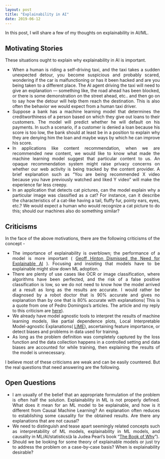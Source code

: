 ```yaml
---
layout: post
title: "Explainability in AI"
date: 2019-06-12
---
```


<style>body {text-align: justify}</style>

In this post, I will share a few of my thoughts on explainability in AI/ML.

## Motivating Stories

These situations ought to explain why explainability in AI is important.
 - When a human is riding a self-driving taxi, and the taxi takes a sudden unexpected detour, you become suspicious and probably scared, wondering if the car is malfunctioning or has it been hacked and are you being taken to a different place. The AI agent driving the taxi will need to give an explanation — something like, the road ahead has been blocked, or there is some demonstration on the street ahead, etc.. and then go on to say how the detour will help them reach the destination. This is also often the behavior we would expect from a human taxi driver.
 - Suppose a bank has a machine learning model that determines the creditworthiness of a person based on which they give out loans to their customers. The model will predict whether he will default on his payments. In such a scenario, if a customer is denied a loan because his score is too low, the bank should at least be in a position to explain why they are denying him the loan and maybe ways by which he can improve his score.
 - In applications like content recommendation, when we are recommended new content, we would like to know what made the machine learning model suggest that particular content to us. An opaque recommendation system might raise privacy concerns on whether our web activity is being tracked by the content provider. A brief explanation such as “You are being recommended X video because you have previously watched and liked Y video” will make the experience far less creepy.
 - In an application that detects cat pictures, can the model explain why a particular image was classified as a cat? For instance, can it describe the characteristics of a cat-like having a tail, fluffy fur, pointy ears, eyes, etc.? We would expect a human who would recognize a cat picture to do this; should our machines also do something similar?

## Criticisms

In the face of the above motivations, there are the following criticisms of the concept -
 - The importance of explainability is overblown; the performance of a model is more important ( <a href="https://news.ycombinator.com/item?id=18766485" target="_blank">Geoff Hinton Dismissed the Need for Explainable AI</a> ). Focusing and insisting that models have to be explainable might slow down ML adoption.
 - There are plenty of use cases like OCR or image classification, where algorithms have been perfected, and the risk of a false positive classification is low, so we do not need to know how the model arrived at a result as long as the results are accurate. I would rather be diagnosed by a robot doctor that is 90% accurate and gives no explanation than by one that is 80% accurate with explanations( This is a quote from one of Pedro Domingos’s articles. The article and my reply to this criticism are <a href="https://anirudhacharya.medium.com/not-necessarily-d1a2ea013877" target="_blank">here</a>).
 - We already have model agnostic tools to interpret the results of machine learning models, like partial dependence plots, Local Interpretable Model-agnostic Explanations( <a href="https://www.oreilly.com/content/introduction-to-local-interpretable-model-agnostic-explanations-lime/" target="_blank">LIME</a>), ascertaining feature importance, or detect biases and problems in data used for training.
 - As long as the problem definition was completely captured by the loss function and the data collection happens in a controlled setting and data biases are accounted for while training, then explaining the results of the model is unnecessary.

I believe most of these criticisms are weak and can be easily countered. But the real questions that need answering are the following.

## Open Questions

- I am usually of the belief that an appropriate formulation of the problem is often half the solution. Explainability in ML is not properly defined. What does it mean for an ML model to be explainable, and how is it different from Causal Machine Learning? An explanation often reduces to establishing some causality for the obtained results. Are there any explanations that are not causal?
- We need to distinguish and tease apart seemingly related concepts such as interpretability of ML models, explainability in ML models, and causality in ML/AI/statistics(à la Judea Pearl’s book “<a href="https://www.amazon.com/dp/B075CR9QBJ/ref=dp-kindle-redirect" target="_blank">The Book of Why</a>”).
- Should we be looking for some theory of explainable models or just try to address the problem on a case-by-case basis? When is explainability desirable?